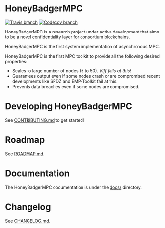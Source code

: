 # HoneyBadgerMPC

[![Travis branch](https://img.shields.io/travis/initc3/HoneyBadgerMPC/dev.svg)](https://travis-ci.org/initc3/HoneyBadgerMPC)
[![Codecov branch](https://img.shields.io/codecov/c/github/initc3/honeybadgermpc/dev.svg)](https://codecov.io/github/initc3/honeybadgermpc?branch=dev)

HoneyBadgerMPC is a research project under active development that aims to
be a novel confidentiality layer for consortium blockchains.

HoneyBadgerMPC is the first system implementation of asynchronous MPC.

HoneyBadgerMPC is the first MPC toolkit to provide all the following desired
properties:

* Scales to large number of nodes (5 to 50). *Viff fails at this!*
* Guarantees output even if some nodes crash or are compromised recent
  developments like SPDZ and EMP-Toolkit fail at this.
* Prevents data breaches even if some nodes are compromised.

# Developing HoneyBadgerMPC
See [CONTRIBUTING.md](CONTRIBUTING.md) to get started!

# Roadmap
See [ROADMAP.md](ROADMAP.md).

# Documentation
The HoneyBadgerMPC documentation is under the [docs/](docs/) directory.

# Changelog
See [CHANGELOG.md](CHANGELOG.md).
